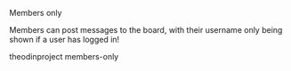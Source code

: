 Members only

Members can post messages to the board, with their username only being shown if a user has logged in!

theodinproject members-only